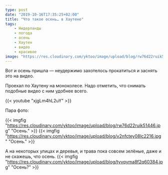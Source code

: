 ```yaml
---
type: post
date: "2019-10-16T17:35:25+02:00"
title: "Что такое осень… в Хаутене"
tags:
    - Нидерланды
    - погода
    - осень
    - Хаутен
    - видео
    - красивое
image: "https://res.cloudinary.com/yktoo/image/upload/blog/rw76d22ruik51446.jpg"
---
```


Вот и осень пришла — неудержимо захотелось прокатиться и заснять это на видео.

<!--more-->

Проехал по Хаутену на моноколесе. Надо отметить, что снимать подобные видео с ним удобнее всего.

{{< youtube "xjgLm4hL2uY" >}}

Пара фото:

{{< imgfig "https://res.cloudinary.com/yktoo/image/upload/blog/rw76d22ruik51446.jpg" "Осень." >}}
{{< imgfig "https://res.cloudinary.com/yktoo/image/upload/blog/v2nfctey08lc2216.jpg" "Осень." >}}

А на некоторых улицах и деревья, и трава пока совсем зелёные, даже и не скажешь, что осень.
{{< imgfig "https://res.cloudinary.com/yktoo/image/upload/blog/tyvqyma8f2q60384.jpg" "Осень?" >}}

